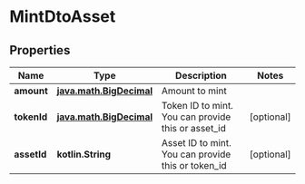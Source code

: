 
# MintDtoAsset

## Properties
Name | Type | Description | Notes
------------ | ------------- | ------------- | -------------
**amount** | [**java.math.BigDecimal**](java.math.BigDecimal.md) | Amount to mint | 
**tokenId** | [**java.math.BigDecimal**](java.math.BigDecimal.md) | Token ID to mint. You can provide this or asset_id |  [optional]
**assetId** | **kotlin.String** | Asset ID to mint. You can provide this or token_id |  [optional]



